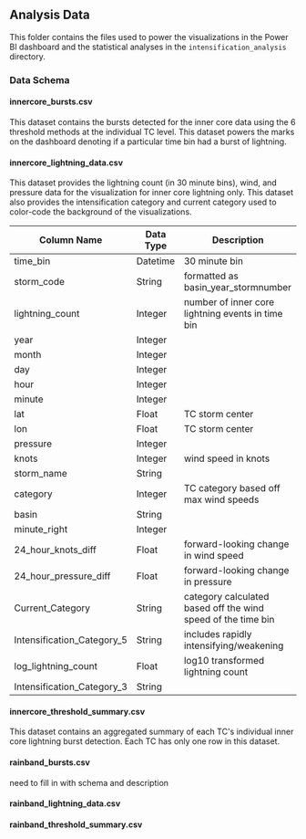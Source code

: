 ## Analysis Data
This folder contains the files used to power the visualizations in the Power BI dashboard and the statistical analyses in the `intensification_analysis` directory.

### Data Schema


#### innercore_bursts.csv
This dataset contains the bursts detected for the inner core data using the 6 threshold methods at the individual TC level. This dataset powers the marks on the dashboard denoting if a particular time bin had a burst of lightning.

#### innercore_lightning_data.csv
This dataset provides the lightning count (in 30 minute bins), wind, and pressure data for the visualization for inner core lightning only. This dataset also provides the intensification category and current category used to color-code the background of the visualizations.

| Column Name   | Data Type | Description |
| -------- | ------- | ------- |
| time_bin | Datetime | 30 minute bin |
| storm_code | String | formatted as basin_year_stormnumber|
| lightning_count | Integer | number of inner core lightning events in time bin |
| year | Integer | |
| month | Integer |  |
| day | Integer | |
| hour | Integer | |
| minute | Integer | |
| lat | Float | TC storm center |
| lon | Float | TC storm center |
| pressure | Integer | |
| knots | Integer | wind speed in knots |
| storm_name | String | |
| category | Integer | TC category based off max wind speeds |
| basin | String | |
| minute_right | Integer | |
| 24_hour_knots_diff | Float | forward-looking change in wind speed |
| 24_hour_pressure_diff | Float | forward-looking change in pressure |
| Current_Category | String | category calculated based off the wind speed of the time bin |
| Intensification_Category_5 | String | includes rapidly intensifying/weakening |
| log_lightning_count | Float | log10 transformed lightning count |
| Intensification_Category_3 | String | |


#### innercore_threshold_summary.csv
This dataset contains an aggregated summary of each TC's individual inner core lightning burst detection. Each TC has only one row in this dataset.

#### rainband_bursts.csv
need to fill in with schema and description
#### rainband_lightning_data.csv

#### rainband_threshold_summary.csv